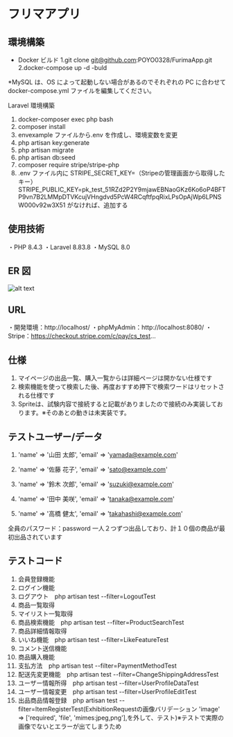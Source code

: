 # フリマアプリ

## 環境構築

- Docker ビルド
  1.git clone git@github.com:POYO0328/FurimaApp.git
  2.docker-compose up -d -buld

\*MySQL は、OS によって起動しない場合があるのでそれぞれの PC に合わせて docker-compose.yml ファイルを編集してください。

Laravel 環境構築

1. docker-composer exec php bash
2. composer install
3. envexample ファイルから.env を作成し、環境変数を変更
4. php artisan key:generate
5. php artisan migrate
6. php artisan db:seed
7. composer require stripe/stripe-php
8. .env ファイル内に STRIPE_SECRET_KEY=（Stripeの管理画面から取得したキー）
   STRIPE_PUBLIC_KEY=pk_test_51RZd2P2Y9mjawEBNaoGKz6Ko6oP4BFTP9vn7B2LMMpDTVKcujVHngdvd5PcW4RCqftfpqRixLPsOpAjWp6LPNSW000v92w3X51
   がなければ、追加する

## 使用技術

・PHP 8.4.3
・Laravel 8.83.8
・MySQL 8.0

## ER 図

![alt text](ER図.jpg)

## URL

・開発環境：http://localhost/
・phpMyAdmin：http://localhost:8080/
・Stripe：https://checkout.stripe.com/c/pay/cs_test...

## 仕様

1. マイページの出品一覧、購入一覧からは詳細ページは開かない仕様です
2. 検索機能を使って検索した後、再度おすすめ押下で検索ワードはリセットされる仕様です
3. Spriteは、試験内容で接続すると記載がありましたので接続のみ実装しております。※そのあとの動きは未実装です。

## テストユーザー/データ
1. 'name' => '山田 太郎',
   'email' => 'yamada@example.com'

2. 'name' => '佐藤 花子',
   'email' => 'sato@example.com'

3. 'name' => '鈴木 次郎',
   'email' => 'suzuki@example.com'

4. 'name' => '田中 美咲',
   'email' => 'tanaka@example.com'

5. 'name' => '高橋 健太',
   'email' => 'takahashi@example.com'

全員のパスワード：password
一人２つずつ出品しており、計１０個の商品が最初出品されています

## テストコード
1. 会員登録機能　
2. ログイン機能　
3. ログアウト　php artisan test --filter=LogoutTest
4. 商品一覧取得　
5. マイリスト一覧取得
6. 商品検索機能　php artisan test --filter=ProductSearchTest
7. 商品詳細情報取得　
8. いいね機能　php artisan test --filter=LikeFeatureTest
9. コメント送信機能　
10. 商品購入機能　
11. 支払方法　php artisan test --filter=PaymentMethodTest
12. 配送先変更機能　php artisan test --filter=ChangeShippingAddressTest
13. ユーザー情報所得　php artisan test --filter=UserProfileDataTest
14. ユーザー情報変更　php artisan test --filter=UserProfileEditTest
15. 出品商品情報登録　php artisan test --filter=ItemRegisterTest(ExhibitionRequestの画像バリデーション  'image' => ['required', 'file', 'mimes:jpeg,png'],を外して、テスト)※テストで実際の画像でないとエラーが出てしまうため

